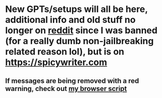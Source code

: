 # New GPTs/setups will all be here, additional info and old stuff no longer on [reddit](https://www.reddit.com/r/ChatGPTNSFW/comments/1eou8r0/jailbroken_erotica_gpt/) since I was banned (for a really dumb non-jailbreaking related reason lol), but is on https://spicywriter.com

## If messages are being removed with a red warning, check out [my browser script](https://github.com/horselock/ChatGPT-PreMod)
